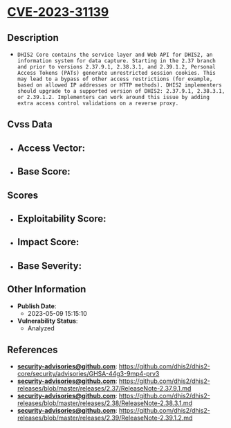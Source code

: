 
# [CVE-2023-31139](https://github.com/dhis2/dhis2-core/security/advisories/GHSA-44g3-9mp4-prv3)

## Description

- `DHIS2 Core contains the service layer and Web API for DHIS2, an information system for data capture. Starting in the 2.37 branch and prior to versions 2.37.9.1, 2.38.3.1, and 2.39.1.2, Personal Access Tokens (PATs) generate unrestricted session cookies. This may lead to a bypass of other access restrictions (for example, based on allowed IP addresses or HTTP methods). DHIS2 implementers should upgrade to a supported version of DHIS2: 2.37.9.1, 2.38.3.1, or 2.39.1.2. Implementers can work around this issue by adding extra access control validations on a reverse proxy.`

## Cvss Data

- **Access Vector**:
  - 
- **Base Score**:
  - 

## Scores

- **Exploitability Score**:
  - 
- **Impact Score**:
  - 
- **Base Severity**:
  - 

## Other Information

- **Publish Date**:
  - 2023-05-09 15:15:10
- **Vulnerability Status**:
  - Analyzed

## References

- **security-advisories@github.com**: https://github.com/dhis2/dhis2-core/security/advisories/GHSA-44g3-9mp4-prv3
- **security-advisories@github.com**: https://github.com/dhis2/dhis2-releases/blob/master/releases/2.37/ReleaseNote-2.37.9.1.md
- **security-advisories@github.com**: https://github.com/dhis2/dhis2-releases/blob/master/releases/2.38/ReleaseNote-2.38.3.1.md
- **security-advisories@github.com**: https://github.com/dhis2/dhis2-releases/blob/master/releases/2.39/ReleaseNote-2.39.1.2.md
